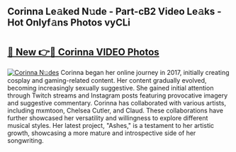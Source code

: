 ## Corinna Le𝚊ked N𝚞de - Part-cB2 Video Le𝚊ks - Hot Onlyf𝚊ns Photos vyCLi

# <h2><a href="http://ab23987.deff.icu/?id=Corinna">🔗 New 👉🔴 Corinna VIDEO Photos</a></h2>

[![Corinna N𝚞des](https://i.imgur.com/rIISA9y.gif)](http://ab23987.deff.icu/?id=Corinna)
Corinna began her online journey in 2017, initially creating cosplay and gaming-related content. Her content gradually evolved, becoming increasingly sexually suggestive. She gained initial attention through Twitch streams and Instagram posts featuring provocative imagery and suggestive commentary. Corinna has collaborated with various artists, including mxmtoon, Chelsea Cutler, and Claud. These collaborations have further showcased her versatility and willingness to explore different musical styles. Her latest project, "Ashes," is a testament to her artistic growth, showcasing a more mature and introspective side of her songwriting.
